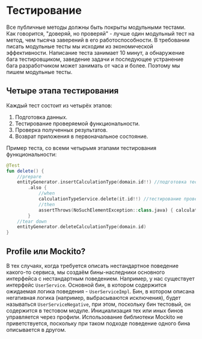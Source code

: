 # Тестирование

Все публичные методы должны быть покрыты модульными тестами. 
Как говорится, "доверяй, но проверяй" - лучше один модульный тест на метод, чем тысяча заверений в его работоспособности. 
В требовании писать модульные тесты мы исходим из экономической эффективности. 
Написание теста занимает 10 минут, а обнаружение бага тестировщиком, заведение задачи и последующее устранение бага разработчиком может занимать от часа и более. 
Поэтому мы пишем модульные тесты.

## Четыре этапа тестирования

Каждый тест состоит из четырёх этапов:

1. Подготовка данных.
2. Тестирование проверяемой функциональности.
3. Проверка полученных результатов.
4. Возврат приложения в первоначальное состояние.

Пример теста, со всеми четырьмя этапами тестирования функциональности:

```kotlin
@Test
fun delete() {
    //prepare
    entityGenerator.insertCalculationType(domain.id!!) //подготовка тестовых данных
        .also {
            //when
            calculationTypeService.delete(it.id!!) //тестирование проверяемой функциональности
            //then
            assertThrows(NoSuchElementException::class.java) { calculationTypeService.get(it.id!!) } //проверка полученных результатов
        }
    //tear down
    entityGenerator.deleteCalculationType(domain.id)
}
```

## Profile или Mockito?

В тех случаях, когда требуется описать нестандартное поведение какого-то сервиса, мы создаём бины-наследники основного интерфейса с нестандартным поведением. 
Например, у нас существует интерфейс `UserService`. 
Основной бин, в котором содержится ожидаемая логика поведения - `UserServiceImpl`. 
Бин, в котором описана негативная логика (например, выбрасываются исключения), будет называться `UserServiceNegative`, при этом, поскольку бин тестовый, он содержится в тестовом модуле. 
Инициализация тех или иных бинов управляется через профили. 
Использование библиотеки Mockito не приветствуется, поскольку при таком подходе поведение одного бина описывается в другом.

